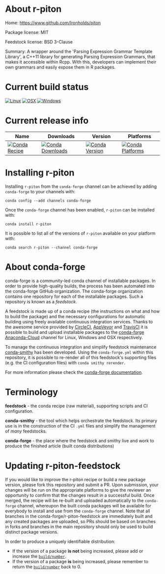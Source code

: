 About r-piton
=============

Home: https://www.github.com/Ironholds/piton

Package license: MIT

Feedstock license: BSD 3-Clause

Summary: A wrapper around the 'Parsing Expression Grammar Template Library', a C++11 library for generating Parsing Expression Grammars, that makes it accessible within Rcpp. With this, developers can implement their own grammars and easily expose them in R packages.



Current build status
====================

[![Linux](https://img.shields.io/circleci/project/github/conda-forge/r-piton-feedstock/master.svg?label=Linux)](https://circleci.com/gh/conda-forge/r-piton-feedstock)
[![OSX](https://img.shields.io/travis/conda-forge/r-piton-feedstock/master.svg?label=macOS)](https://travis-ci.org/conda-forge/r-piton-feedstock)
[![Windows](https://img.shields.io/appveyor/ci/conda-forge/r-piton-feedstock/master.svg?label=Windows)](https://ci.appveyor.com/project/conda-forge/r-piton-feedstock/branch/master)

Current release info
====================

| Name | Downloads | Version | Platforms |
| --- | --- | --- | --- |
| [![Conda Recipe](https://img.shields.io/badge/recipe-r--piton-green.svg)](https://anaconda.org/conda-forge/r-piton) | [![Conda Downloads](https://img.shields.io/conda/dn/conda-forge/r-piton.svg)](https://anaconda.org/conda-forge/r-piton) | [![Conda Version](https://img.shields.io/conda/vn/conda-forge/r-piton.svg)](https://anaconda.org/conda-forge/r-piton) | [![Conda Platforms](https://img.shields.io/conda/pn/conda-forge/r-piton.svg)](https://anaconda.org/conda-forge/r-piton) |

Installing r-piton
==================

Installing `r-piton` from the `conda-forge` channel can be achieved by adding `conda-forge` to your channels with:

```
conda config --add channels conda-forge
```

Once the `conda-forge` channel has been enabled, `r-piton` can be installed with:

```
conda install r-piton
```

It is possible to list all of the versions of `r-piton` available on your platform with:

```
conda search r-piton --channel conda-forge
```


About conda-forge
=================

conda-forge is a community-led conda channel of installable packages.
In order to provide high-quality builds, the process has been automated into the
conda-forge GitHub organization. The conda-forge organization contains one repository
for each of the installable packages. Such a repository is known as a *feedstock*.

A feedstock is made up of a conda recipe (the instructions on what and how to build
the package) and the necessary configurations for automatic building using freely
available continuous integration services. Thanks to the awesome service provided by
[CircleCI](https://circleci.com/), [AppVeyor](https://www.appveyor.com/)
and [TravisCI](https://travis-ci.org/) it is possible to build and upload installable
packages to the [conda-forge](https://anaconda.org/conda-forge)
[Anaconda-Cloud](https://anaconda.org/) channel for Linux, Windows and OSX respectively.

To manage the continuous integration and simplify feedstock maintenance
[conda-smithy](https://github.com/conda-forge/conda-smithy) has been developed.
Using the ``conda-forge.yml`` within this repository, it is possible to re-render all of
this feedstock's supporting files (e.g. the CI configuration files) with ``conda smithy rerender``.

For more information please check the [conda-forge documentation](https://conda-forge.org/docs/).

Terminology
===========

**feedstock** - the conda recipe (raw material), supporting scripts and CI configuration.

**conda-smithy** - the tool which helps orchestrate the feedstock.
                   Its primary use is in the construction of the CI ``.yml`` files
                   and simplify the management of *many* feedstocks.

**conda-forge** - the place where the feedstock and smithy live and work to
                  produce the finished article (built conda distributions)


Updating r-piton-feedstock
==========================

If you would like to improve the r-piton recipe or build a new
package version, please fork this repository and submit a PR. Upon submission,
your changes will be run on the appropriate platforms to give the reviewer an
opportunity to confirm that the changes result in a successful build. Once
merged, the recipe will be re-built and uploaded automatically to the
`conda-forge` channel, whereupon the built conda packages will be available for
everybody to install and use from the `conda-forge` channel.
Note that all branches in the conda-forge/r-piton-feedstock are
immediately built and any created packages are uploaded, so PRs should be based
on branches in forks and branches in the main repository should only be used to
build distinct package versions.

In order to produce a uniquely identifiable distribution:
 * If the version of a package **is not** being increased, please add or increase
   the [``build/number``](https://conda.io/docs/user-guide/tasks/build-packages/define-metadata.html#build-number-and-string).
 * If the version of a package **is** being increased, please remember to return
   the [``build/number``](https://conda.io/docs/user-guide/tasks/build-packages/define-metadata.html#build-number-and-string)
   back to 0.
